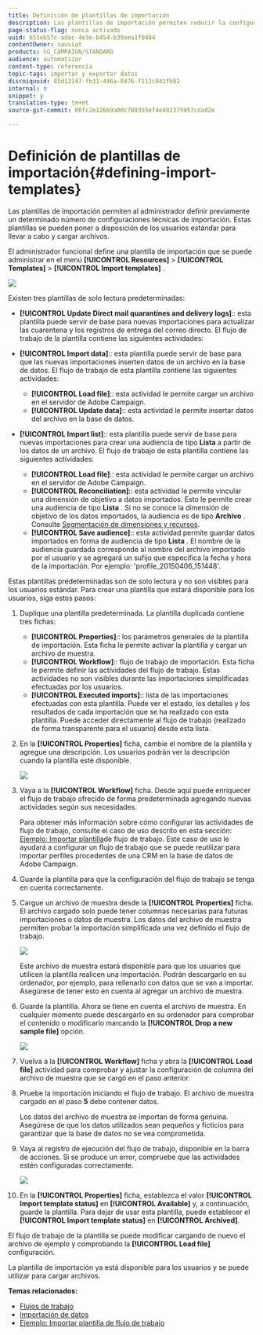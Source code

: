 ```yaml
---
title: Definición de plantillas de importación
description: Las plantillas de importación permiten reducir la configuración necesaria e importar datos más rápido.
page-status-flag: nunca activado
uuid: 651eb57c-adac-4e3e-b454-b39aea1f0484
contentOwner: sauviat
products: SG_CAMPAIGN/STANDARD
audience: automatizar
content-type: referencia
topic-tags: importar y exportar datos
discoiquuid: 85d13147-fb31-446a-8476-f112c841fb82
internal: n
snippet: y
translation-type: tm+mt
source-git-commit: 00fc2e12669a00c788355ef4e492375957cdad2e

---
```



# Definición de plantillas de importación{#defining-import-templates}

Las plantillas de importación permiten al administrador definir previamente un determinado número de configuraciones técnicas de importación. Estas plantillas se pueden poner a disposición de los usuarios estándar para llevar a cabo y cargar archivos.

El administrador funcional define una plantilla de importación que se puede administrar en el menú **[!UICONTROL Resources]** &gt; **[!UICONTROL Templates]** &gt; **[!UICONTROL Import templates]** .

![](assets/import_template_list.png)

Existen tres plantillas de solo lectura predeterminadas:

* **[!UICONTROL Update Direct mail quarantines and delivery logs]**:: esta plantilla puede servir de base para nuevas importaciones para actualizar las cuarentena y los registros de entrega del correo directo. El flujo de trabajo de la plantilla contiene las siguientes actividades:
* **[!UICONTROL Import data]**:: esta plantilla puede servir de base para que las nuevas importaciones inserten datos de un archivo en la base de datos. El flujo de trabajo de esta plantilla contiene las siguientes actividades:

   * **[!UICONTROL Load file]**:: esta actividad le permite cargar un archivo en el servidor de Adobe Campaign.
   * **[!UICONTROL Update data]**:: esta actividad le permite insertar datos del archivo en la base de datos.

* **[!UICONTROL Import list]**:: esta plantilla puede servir de base para nuevas importaciones para crear una audiencia de tipo **Lista** a partir de los datos de un archivo. El flujo de trabajo de esta plantilla contiene las siguientes actividades:

   * **[!UICONTROL Load file]**:: esta actividad le permite cargar un archivo en el servidor de Adobe Campaign.
   * **[!UICONTROL Reconciliation]**:: esta actividad le permite vincular una dimensión de objetivo a datos importados. Esto le permite crear una audiencia de tipo **Lista** . Si no se conoce la dimensión de objetivo de los datos importados, la audiencia es de tipo **Archivo** . Consulte [Segmentación de dimensiones y recursos](../../automating/using/query.md#targeting-dimensions-and-resources).
   * **[!UICONTROL Save audience]**:: esta actividad permite guardar datos importados en forma de audiencia de tipo **Lista** . El nombre de la audiencia guardada corresponde al nombre del archivo importado por el usuario y se agregará un sufijo que especifica la fecha y hora de la importación.  Por ejemplo: 'profile_20150406_151448'.

Estas plantillas predeterminadas son de solo lectura y no son visibles para los usuarios estándar. Para crear una plantilla que estará disponible para los usuarios, siga estos pasos:

1. Duplique una plantilla predeterminada. La plantilla duplicada contiene tres fichas:

   * **[!UICONTROL Properties]**:: los parámetros generales de la plantilla de importación. Esta ficha le permite activar la plantilla y cargar un archivo de muestra.
   * **[!UICONTROL Workflow]**:: flujo de trabajo de importación. Esta ficha le permite definir las actividades del flujo de trabajo. Estas actividades no son visibles durante las importaciones simplificadas efectuadas por los usuarios.
   * **[!UICONTROL Executed imports]**:: lista de las importaciones efectuadas con esta plantilla. Puede ver el estado, los detalles y los resultados de cada importación que se ha realizado con esta plantilla. Puede acceder directamente al flujo de trabajo (realizado de forma transparente para el usuario) desde esta lista.

1. En la **[!UICONTROL Properties]** ficha, cambie el nombre de la plantilla y agregue una descripción. Los usuarios podrán ver la descripción cuando la plantilla esté disponible.

   ![](assets/simplified_import_model1.png)

1. Vaya a la **[!UICONTROL Workflow]** ficha. Desde aquí puede enriquecer el flujo de trabajo ofrecido de forma predeterminada agregando nuevas actividades según sus necesidades.

   Para obtener más información sobre cómo configurar las actividades de flujo de trabajo, consulte el caso de uso descrito en esta sección: [Ejemplo: Importar plantilla](../../automating/using/importing-data.md#example--import-workflow-template)de flujo de trabajo. Este caso de uso le ayudará a configurar un flujo de trabajo que se puede reutilizar para importar perfiles procedentes de una CRM en la base de datos de Adobe Campaign.

1. Guarde la plantilla para que la configuración del flujo de trabajo se tenga en cuenta correctamente.
1. Cargue un archivo de muestra desde la **[!UICONTROL Properties]** ficha. El archivo cargado solo puede tener columnas necesarias para futuras importaciones o datos de muestra. Los datos del archivo de muestra permiten probar la importación simplificada una vez definido el flujo de trabajo.

   ![](assets/import_template_sample.png)

   Este archivo de muestra estará disponible para que los usuarios que utilicen la plantilla realicen una importación. Podrán descargarlo en su ordenador, por ejemplo, para rellenarlo con datos que se van a importar. Asegúrese de tener esto en cuenta al agregar un archivo de muestra.

1. Guarde la plantilla. Ahora se tiene en cuenta el archivo de muestra. En cualquier momento puede descargarlo en su ordenador para comprobar el contenido o modificarlo marcando la **[!UICONTROL Drop a new sample file]** opción.

   ![](assets/simplified_import_model2.png)

1. Vuelva a la **[!UICONTROL Workflow]** ficha y abra la **[!UICONTROL Load file]** actividad para comprobar y ajustar la configuración de columna del archivo de muestra que se cargó en el paso anterior.
1. Pruebe la importación iniciando el flujo de trabajo. El archivo de muestra cargado en el paso **5** debe contener datos.

   Los datos del archivo de muestra se importan de forma genuina. Asegúrese de que los datos utilizados sean pequeños y ficticios para garantizar que la base de datos no se vea comprometida.

1. Vaya al registro de ejecución del flujo de trabajo, disponible en la barra de acciones. Si se produce un error, compruebe que las actividades estén configuradas correctamente.

   ![](assets/simplified_import_model3.png)

1. En la **[!UICONTROL Properties]** ficha, establezca el valor **[!UICONTROL Import template status]** en **[!UICONTROL Available]** y, a continuación, guarde la plantilla. Para dejar de usar esta plantilla, puede establecer el **[!UICONTROL Import template status]** en **[!UICONTROL Archived]**.

El flujo de trabajo de la plantilla se puede modificar cargando de nuevo el archivo de ejemplo y comprobando la **[!UICONTROL Load file]** configuración.

La plantilla de importación ya está disponible para los usuarios y se puede utilizar para cargar archivos.

**Temas relacionados:**

* [Flujos de trabajo](../../automating/using/discovering-workflows.md)
* [Importación de datos](../../automating/using/importing-data.md)
* [Ejemplo: Importar plantilla de flujo de trabajo](../../automating/using/importing-data.md#example--import-workflow-template)


